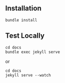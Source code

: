 ## Installation

```
bundle install
```

## Test Locally

```
cd docs
bundle exec jekyll serve
```

or

```
cd docs
jekyll serve --watch
```
